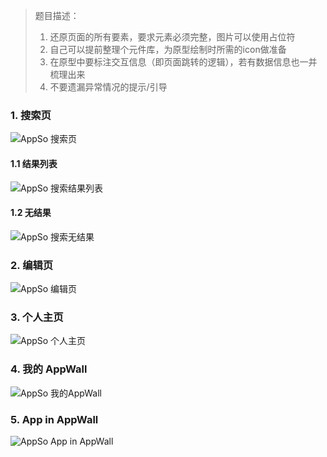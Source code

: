 > 题目描述：
>
> 1. 还原页面的所有要素，要求元素必须完整，图片可以使用占位符
> 2. 自己可以提前整理个元件库，为原型绘制时所需的icon做准备
> 3. 在原型中要标注交互信息（即页面跳转的逻辑），若有数据信息也一并梳理出来
> 4. 不要遗漏异常情况的提示/引导

### 1. 搜索页

![AppSo 搜索页](img/appso_page_search.png)

#### 1.1 结果列表

![AppSo 搜索结果列表](img/appso_page_search_list.png)

#### 1.2 无结果

![AppSo 搜索无结果](img/appso_page_search_none.png)

### 2. 编辑页

![AppSo 编辑页](img/appso_page_edit.png)

### 3. 个人主页

![AppSo 个人主页](img/appso_page_user.png)

### 4. 我的 AppWall

![AppSo 我的AppWall](img/appso_page_myappwall.png)

### 5. App in AppWall

![AppSo App in AppWall](img/appso_page_appinappwall.png)